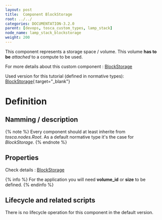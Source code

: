 ```yaml
---
layout: post
title:  Component BlockStorage
root: ../../
categories: DOCUMENTATION-3.2.0
parent: [devops, tosca_custom_types, lamp_stack]
node_name: lamp_stack_blockstorage
weight: 200
---
```


This component represents a storage space / volume. This volume __has to be__ *attached* to a compute to be used.

For more details about this custom component : [BlockStorage](#/documentation/3.0.0/cloudify3_driver/install_config.html)

Used version for this tutorial (defined in normative types): [BlockStorage](https://github.com/alien4cloud/tosca-normative-types/blob/1.1.0.wd02/normative-types.yml){:target="_blank"}

# Definition

## Namming / description

<div data-gist="https://gist.github.com/cmourouvin/c6eb9df89eda149c41f5.js"></div>

{% note %}
Every component should at least inherite from *tosca.nodes.Root*. As a default normative type it's the case for *BlockStorage*.
{% endnote %}

## Properties

<div data-gist="https://gist.github.com/cmourouvin/561ca4ce50e1eb1f673b.js"></div>

Check details : [BlockStorage](#/documentation/3.0.0/cloudify3_driver/install_config.html)

{% info %}
For the application you will need **volume_id** or **size** to be defined.
{% endinfo %}

## Lifecycle and related scripts

There is no lifecycle operation for this component in the default version.
